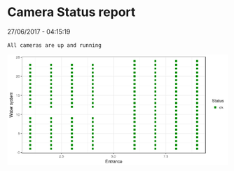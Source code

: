 Camera Status report
================
27/06/2017 - 04:15:19

    All cameras are up and running

![](camreport_files/figure-markdown_github/unnamed-chunk-2-1.png)
